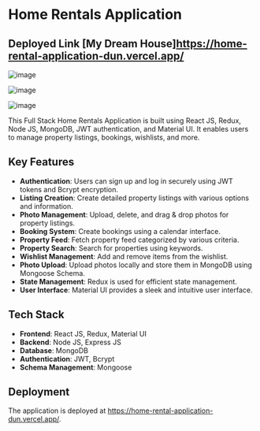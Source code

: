 # Home Rentals Application

## Deployed Link  [My Dream House]https://home-rental-application-dun.vercel.app/

![image](https://github.com/MOHDSAMIULLAH/Home_Rental_Application_Frontend/assets/91786605/a32c91a8-6067-43a1-b21e-ee98588b6433)

![image](https://github.com/MOHDSAMIULLAH/Home_Rental_Application_Frontend/assets/91786605/fed315d3-3958-4653-9851-0e2808671283)

![image](https://github.com/MOHDSAMIULLAH/Home_Rental_Application_Frontend/assets/91786605/21cd7297-96da-4785-ada3-e9a0472160a3)

This Full Stack Home Rentals Application is built using React JS, Redux, Node JS, MongoDB, JWT authentication, and Material UI. It enables users to manage property listings, bookings, wishlists, and more.

## Key Features

- **Authentication**: Users can sign up and log in securely using JWT tokens and Bcrypt encryption.
- **Listing Creation**: Create detailed property listings with various options and information.
- **Photo Management**: Upload, delete, and drag & drop photos for property listings.
- **Booking System**: Create bookings using a calendar interface.
- **Property Feed**: Fetch property feed categorized by various criteria.
- **Property Search**: Search for properties using keywords.
- **Wishlist Management**: Add and remove items from the wishlist.
- **Photo Upload**: Upload photos locally and store them in MongoDB using Mongoose Schema.
- **State Management**: Redux is used for efficient state management.
- **User Interface**: Material UI provides a sleek and intuitive user interface.

## Tech Stack

- **Frontend**: React JS, Redux, Material UI
- **Backend**: Node JS, Express JS
- **Database**: MongoDB
- **Authentication**: JWT, Bcrypt
- **Schema Management**: Mongoose

## Deployment

The application is deployed at https://home-rental-application-dun.vercel.app/.
